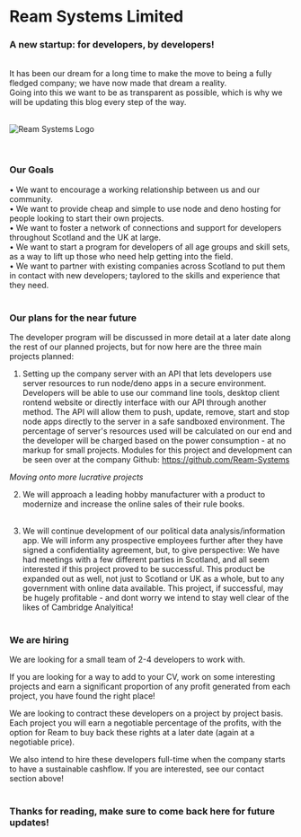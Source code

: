 # Ream Systems Limited #

### A new startup: for developers, by developers! ###

<br> It has been our dream for a long time to make the move to being a fully fledged company; we have now made that dream a reality.<br>
Going into this we want to be as transparent as possible, which is why we will be updating this blog every step of the way. <br><br>


![Ream Systems Logo](https://ream.systems/blog/first_post/images/logo.png)

<br>

### Our Goals ###

•  We want to encourage a working relationship between us and our community. <br>
•  We want to provide cheap and simple to use node and deno hosting for people looking to start their own projects. <br>
•  We want to foster a network of connections and support for developers throughout Scotland and the UK at large. <br>
•  We want to start a program for developers of all age groups and skill sets, as a way to lift up those who need help getting into the field. <br>
•  We want to partner with existing companies across Scotland to put them in contact with new developers; taylored to the skills and experience that they need. <br><br>


### Our plans for the near future ###
The developer program will be discussed in more detail at a later date along the rest of our planned projects, but for now here are the three main projects planned:<br>

1. Setting up the company server with an API that lets developers use server resources to run node/deno apps in a secure environment. 
Developers will be able to use our command line tools, desktop client rontend website or directly interface with our API through another method.
The API will allow them to push, update, remove, start and stop node apps directly to the server in a safe sandboxed environment. 
The percentage of server's resources used will be calculated on our end and the developer will be charged based on the power consumption - at no markup for small projects.
Modules for this project and development can be seen over at the company Github: https://github.com/Ream-Systems <br>

_Moving onto more lucrative projects_ <br>

2. We will approach a leading hobby manufacturer with a product to modernize and increase the online sales of their rule books. <br><br>

3. We will continue development of our political data analysis/information app. We will inform any prospective employees further after they have signed a confidentiality agreement, but, to give perspective: We have had meetings with a few different parties in Scotland, and all seem interested if this project proved to be successful. This product be expanded out as well, not just to Scotland or UK as a whole, but to any government with online data available. 
This project, if successful, may be hugely profitable - and dont worry we intend to stay well clear of the likes of Cambridge Analyitica! <br> <br>


### We are hiring ###

We are looking for a small team of 2-4 developers to work with. <br>

If you are looking for a way to add to your CV, work on some interesting projects and earn a significant proportion of any profit generated from each project, you have found the right place! <br>

We are looking to contract these developers on a project by project basis. Each project you will earn a negotiable percentage of the profits, with the option for Ream to buy back these rights at a later date (again at a negotiable price). <br>

We also intend to hire these developers full-time when the company starts to have a sustainable cashflow. If you are interested, see our contact section above! <br><br>


### Thanks for reading, make sure to come back here for future updates! ###

